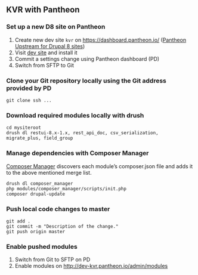 ## KVR with Pantheon

### Set up a new D8 site on Pantheon

1. Create new dev site `kvr` on https://dashboard.pantheon.io/ ([Pantheon Upstream for Drupal 8 sites](https://github.com/pantheon-systems/drops-8))
2. Visit [dev site](http://dev-kvr.pantheon.io/) and install it
3. Commit a settings change using Pantheon dashboard (PD)
4. Switch from SFTP to Git

### Clone your Git repository locally using the Git address provided by PD

    git clone ssh ...

### Download required modules locally with drush

    cd mysiteroot
    drush dl restui-8.x-1.x, rest_api_doc, csv_serialization, migrate_plus, field_group

### Manage dependencies with Composer Manager

[Composer Manager](https://drupal.org/project/composer_manager) discovers each module’s composer.json file and adds it to the above mentioned merge list.

    drush dl composer_manager  
    php modules/composer_manager/scripts/init.php  
    composer drupal-update 

### Push local code changes to master

    git add .
    git commit -m "Description of the change."
    git push origin master

### Enable pushed modules

1. Switch from Git to SFTP on PD
2. Enable modules on http://dev-kvr.pantheon.io/admin/modules
